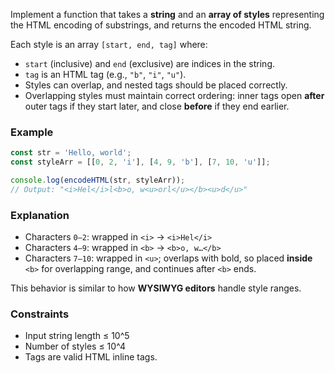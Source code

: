 Implement a function that takes a **string** and an **array of styles** representing the HTML encoding of substrings, and returns the encoded HTML string.

Each style is an array `[start, end, tag]` where:

* `start` (inclusive) and `end` (exclusive) are indices in the string.
* `tag` is an HTML tag (e.g., `"b"`, `"i"`, `"u"`).
* Styles can overlap, and nested tags should be placed correctly.
* Overlapping styles must maintain correct ordering: inner tags open **after** outer tags if they start later, and close **before** if they end earlier.

### Example

```ts
const str = 'Hello, world'; 
const styleArr = [[0, 2, 'i'], [4, 9, 'b'], [7, 10, 'u']];

console.log(encodeHTML(str, styleArr));
// Output: "<i>Hel</i>l<b>o, w<u>orl</u></b><u>d</u>"
```

### Explanation

* Characters `0–2`: wrapped in `<i>` → `<i>Hel</i>`
* Characters `4–9`: wrapped in `<b>` → `<b>o, w…</b>`
* Characters `7–10`: wrapped in `<u>`; overlaps with bold, so placed **inside** `<b>` for overlapping range, and continues after `<b>` ends.

This behavior is similar to how **WYSIWYG editors** handle style ranges.

### Constraints

* Input string length ≤ 10^5
* Number of styles ≤ 10^4
* Tags are valid HTML inline tags.
